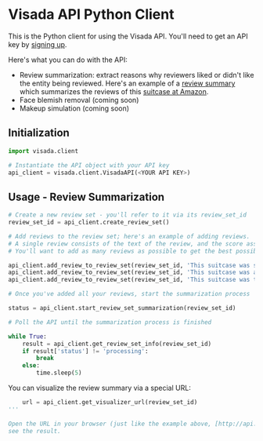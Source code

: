 Visada API Python Client
====================

This is the Python client for using the Visada API. You'll need to get an API key by [signing up](http://api.visada.io/signup).

Here's what you can do with the API:

* Review summarization: extract reasons why reviewers liked or didn't like the entity being reviewed. Here's an example of
a [review summary](http://api.visada.io/review_sets/552ef4c6db5f093b870180be/visualize) which summarizes the reviews
of this [suitcase at Amazon](http://www.amazon.com/Rockland-Luggage-Melbourne-Expandable-Turquoise/dp/B00CBT5F44/ref=lp_15743261_1_5?s=apparel&ie=UTF8&qid=1429140644&sr=1-5%27).
* Face blemish removal (coming soon)
* Makeup simulation (coming soon)



Initialization
--------------

```python
import visada.client

# Instantiate the API object with your API key
api_client = visada.client.VisadaAPI(<YOUR API KEY>)
```



Usage - Review Summarization
----------------------------

```python
# Create a new review set - you'll refer to it via its review_set_id
review_set_id = api_client.create_review_set()

# Add reviews to the review set; here's an example of adding reviews.
# A single review consists of the text of the review, and the score assigned to the review.
# You'll want to add as many reviews as possible to get the best possible summary.

api_client.add_review_to_review_set(review_set_id, 'This suitcase was so-so.', 3)
api_client.add_review_to_review_set(review_set_id, 'This suitcase was amazing.', 5)
api_client.add_review_to_review_set(review_set_id, 'This suitcase was terrible.', 1)

# Once you've added all your reviews, start the summarization process

status = api_client.start_review_set_summarization(review_set_id)

# Poll the API until the summarization process is finished

while True:
    result = api_client.get_review_set_info(review_set_id)
    if result['status'] != 'processing':
        break
    else:
        time.sleep(5)


```

You can visualize the review summary via a special URL:

```python
    url = api_client.get_visualizer_url(review_set_id)
'''

Open the URL in your browser (just like the example above, [http://api.visada.io/review_sets/552ef4c6db5f093b870180be/visualize](http://api.visada.io/review_sets/552ef4c6db5f093b870180be/visualize)) to
see the result.
